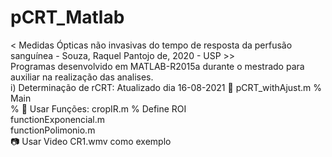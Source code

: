 # pCRT_Matlab

< Medidas Ópticas não invasivas do tempo de resposta da perfusão sanguínea - Souza, Raquel Pantojo de, 2020 - USP >>  
Programas desenvolvido em MATLAB-R2015a durante o mestrado para auxiliar na realização das analises.  
i) Determinação de rCRT: Atualizado dia 16-08-2021 🚀  pCRT_withAjust.m % Main  
% 📌 Usar Funções:  cropIR.m % Define ROI  
functionExponencial.m  
functionPolimonio.m  
📷 Usar Video CR1.wmv como exemplo
